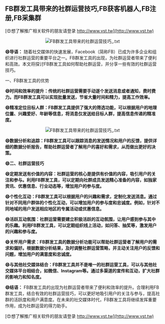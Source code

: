 ## **FB群发工具带来的社群运营技巧,FB获客机器人,FB注册,FB采集群**

[😍想了解推广相关软件的朋友请登录 http://www.vst.tw](http://www.vst.tw)

 <center><img src="https://vst.tw/MP4/tuiguang/png/7.png" alt="FB群发工具带来的社群运营技巧_.txt"></center>

**😄导语：**
随着社交媒体的快速发展，Facebook（简称FB）已成为许多企业和组织进行社群运营的重要平台之一。FB群发工具的出现，为社群运营者带来了便利和高效。本文将探讨FB群发工具如何帮助社群运营，并分享一些有效的社群运营技巧。

一、FB群发工具的优势

**😄时间和效率的提升：传统的社群运营需要手动逐个发送消息或者通知，费时费力。而FB群发工具可以实现批量发送，节省大量时间和精力，提高工作效率。**

**😄精准定位目标人群：FB群发工具提供了强大的筛选功能，可以根据用户的地理位置、兴趣爱好、年龄等信息，将消息仅发送给目标人群，提高信息传递的精准度。**

 <center><img src="https://vst.tw/MP4/tuiguang/png/7.png" alt="FB群发工具带来的社群运营技巧_.txt"></center>

**😄数据分析和追踪：FB群发工具可以跟踪消息的发送情况和用户的反馈，提供详细的数据分析报告，帮助社群运营者了解用户的喜好和需求，从而做出更好的决策。**

**😄二、社群运营技巧**

**😄定期发送有价值的内容：社群运营的核心是提供有价值的内容，吸引用户的关注和参与。利用FB群发工具，可以定期向社群成员发送精心准备的内容，如独家资讯、优惠信息、行业动态等，增加用户的参与度。**

**😄个性化互动：FB群发工具可以根据用户的兴趣和需求，定制化发送消息。通过针对不同用户群体的个性化互动，可以增加用户的参与度和忠诚度。例如，针对不同地域的用户发送相应地区的专属活动或优惠信息。**

**😄活跃互动氛围：社群运营需要建立积极活跃的互动氛围，让用户感到参与其中的乐趣。利用FB群发工具，可以定期组织线上活动，如问答、抽奖等，激发用户的兴趣和参与度。**

**😄关怀用户需求：FB群发工具的数据分析功能可以帮助社群运营者了解用户的需求和偏好。根据数据分析结果，及时调整社群运营策略，并主动关注用户的反馈和问题，增加用户的满意度和忠诚度。**

**😄与其他社交媒体结合：FB群发工具并不是唯一的社群运营工具，可以与其他社交媒体平台相结合，如微信、Instagram等。通过多渠道的宣传和互动，扩大社群的影响力和知名度。**

**😄结语：**
FB群发工具的出现为社群运营者带来了便利和效率的提升。合理利用FB群发工具，结合有效的社群运营技巧，可以更好地吸引用户的关注与参与，提高社群的活跃度和用户满意度。在未来的社交媒体时代，FB群发工具将继续发挥重要作用，成为社群运营的得力助手。

[😍想了解推广相关软件的朋友请登录 http://www.vst.tw](http://www.vst.tw)



